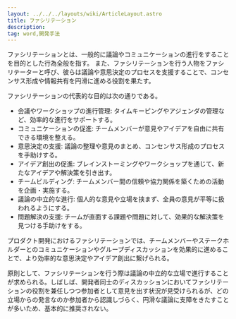 ```yaml
---
layout: ../../../layouts/wiki/ArticleLayout.astro
title: ファシリテーション
description:
tag: word,開発手法
---
```


ファシリテーションとは、一般的に議論やコミュニケーションの進行をすることを目的とした行為全般を指す。
また、ファシリテーションを行う人物をファシリテーターと呼び、彼らは議論や意思決定のプロセスを支援することで、コンセンサス形成や情報共有を円滑に進める役割を果たす。

ファシリテーションの代表的な目的は次の通りである。
- 会議やワークショップの進行管理: タイムキーピングやアジェンダの管理など、効率的な進行をサポートする。
- コミュニケーションの促進: チームメンバーが意見やアイデアを自由に共有できる環境を整える。
- 意思決定の支援: 議論の整理や意見のまとめ、コンセンサス形成のプロセスを手助けする。
- アイデア創出の促進: ブレインストーミングやワークショップを通じて、新たなアイデアや解決策を引き出す。
- チームビルディング: チームメンバー間の信頼や協力関係を築くための活動を企画・実施する。
- 議論の中立的な進行: 個人的な意見や立場を挟まず、全員の意見が平等に扱われるようにする。
- 問題解決の支援: チームが直面する課題や問題に対して、効果的な解決策を見つける手助けをする。

プロダクト開発におけるファシリテーションでは、チームメンバーやステークホルダーとのコミュニケーションやグループディスカッションを効果的に進めることで、より効率的な意思決定やアイデア創出に繋げられる。

原則として、ファシリテーションを行う際は議論の中立的な立場で進行することが求められる。しばしば、開発者同士のディスカッションにおいてファシリテーションの役割を兼任しつつ参加者として意見を出す状況が見受けられるが、どの立場からの発言なのか参加者から認識しづらく、円滑な議論に支障をきたすことが多いため、基本的に推奨されない。
